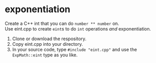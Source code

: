 # exponentiation
Create a C++ int that you can do `number ** number` on.\
Use eint.cpp to create `eint`s to do `int` operations _and_ exponentiation.
1. Clone or download the respository.
2. Copy eint.cpp into your directory.
3. In your source code, type `#include "eint.cpp"` and use the `ExpMath::eint` type as you like.
